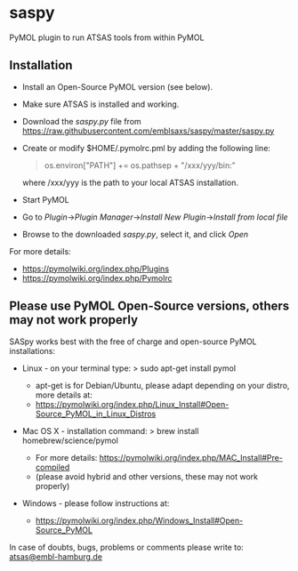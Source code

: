 # saspy
PyMOL plugin to run ATSAS tools from within PyMOL

## Installation ##
* Install an Open-Source PyMOL version (see below).
* Make sure ATSAS is installed and working.
* Download the *saspy.py* file from https://raw.githubusercontent.com/emblsaxs/saspy/master/saspy.py
* Create or modify $HOME/.pymolrc.pml by adding the following line:
  > os.environ["PATH"] += os.pathsep + "/xxx/yyy/bin:"
  
  where /xxx/yyy is the path to your local ATSAS installation.
* Start PyMOL
* Go to _Plugin_->_Plugin Manager_->_Install New Plugin_->_Install from local file_
* Browse to the downloaded *saspy.py*, select it, and click _Open_

For more details:  
  * https://pymolwiki.org/index.php/Plugins
  * https://pymolwiki.org/index.php/Pymolrc


## Please use PyMOL Open-Source versions, others may not work properly ##
SASpy works best with the free of charge and open-source PyMOL installations:

* Linux - on your terminal type: > sudo apt-get install pymol
  * apt-get is for Debian/Ubuntu, please adapt depending on your distro, more details at:
  * https://pymolwiki.org/index.php/Linux_Install#Open-Source_PyMOL_in_Linux_Distros
  
* Mac OS X  - installation command: > brew install homebrew/science/pymol
  * For more details: https://pymolwiki.org/index.php/MAC_Install#Pre-compiled
  * (please avoid hybrid and other versions, these may not work properly)
  
* Windows - please follow instructions at:
  * https://pymolwiki.org/index.php/Windows_Install#Open-Source_PyMOL
  
  
In case of doubts, bugs, problems or comments please write to:
atsas@embl-hamburg.de
